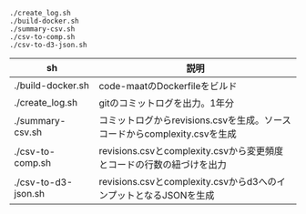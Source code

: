 ```
./create_log.sh
./build-docker.sh
./summary-csv.sh
./csv-to-comp.sh
./csv-to-d3-json.sh
```

sh|説明
--|--
./build-docker.sh|code-maatのDockerfileをビルド
./create_log.sh|gitのコミットログを出力。1年分
./summary-csv.sh|コミットログからrevisions.csvを生成。ソースコードからcomplexity.csvを生成
./csv-to-comp.sh|revisions.csvとcomplexity.csvから変更頻度とコードの行数の紐づけを出力
./csv-to-d3-json.sh|revisions.csvとcomplexity.csvからd3へのインプットとなるJSONを生成

